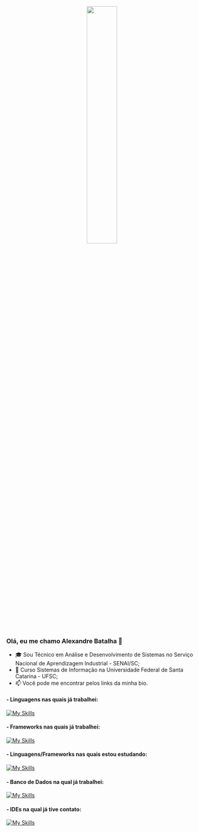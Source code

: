
<div  align="center" style="margin-bottom:100px">
<img width=40% align="center" src="https://github-readme-stats-git-main-rafaelalexandrino.vercel.app/api/top-langs/?username=AleeeBatalha&show_icons=true&theme=radical&layout=compact" />
 </div>

### Olá, eu me chamo Alexandre Batalha 👋


- 🎓 Sou Técnico em Análise e Desenvolvimento de Sistemas no Serviço Nacional de Aprendizagem Industrial - SENAI/SC;
- 🌱 Curso Sistemas de Informação na Universidade Federal de Santa Catarina - UFSC;
- 📫 Você pode me encontrar pelos links da minha bio.

#### - Linguagens nas quais já trabalhei: 

[![My Skills](https://skillicons.dev/icons?i=html,css,js,ts,python,java)](https://skillicons.dev)

#### - Frameworks nas quais já trabalhei: 

[![My Skills](https://skillicons.dev/icons?i=bootstrap,react,spring)](https://skillicons.dev)

#### - Linguagens/Frameworks nas quais estou estudando: 

[![My Skills](https://skillicons.dev/icons?i=django)](https://skillicons.dev)


#### - Banco de Dados na qual já trabalhei:

[![My Skills](https://skillicons.dev/icons?i=postgres,sqlite)](https://skillicons.dev)

#### - IDEs na qual já tive contato:

[![My Skills](https://skillicons.dev/icons?i=vscode)](https://skillicons.dev)
